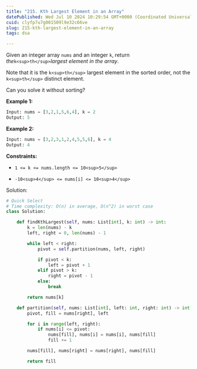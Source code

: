 ```yaml
---
title: "215. Kth Largest Element in an Array"
datePublished: Wed Jul 10 2024 10:29:54 GMT+0000 (Coordinated Universal Time)
cuid: clyfp7u7g001509l9e32c66ve
slug: 215-kth-largest-element-in-an-array
tags: dsa

---
```


Given an integer array `nums` and an integer `k`, return *the*`k<sup>th</sup>`*largest element in the array*.

Note that it is the `k<sup>th</sup>` largest element in the sorted order, not the `k<sup>th</sup>` distinct element.

Can you solve it without sorting?

**Example 1:**

```python
Input: nums = [3,2,1,5,6,4], k = 2
Output: 5
```

**Example 2:**

```python
Input: nums = [3,2,3,1,2,4,5,5,6], k = 4
Output: 4
```

**Constraints:**

* `1 <= k <= nums.length <= 10<sup>5</sup>`
    
* `-10<sup>4</sup> <= nums[i] <= 10<sup>4</sup>`
    

Solution:

```python
# Quick Select
# Time complexity: O(n) in average, O(n^2) in worst case
class Solution:

    def findKthLargest(self, nums: List[int], k: int) -> int:
        k = len(nums) - k
        left, right = 0, len(nums) - 1

        while left < right:
            pivot = self.partition(nums, left, right)

            if pivot < k:
                left = pivot + 1
            elif pivot > k:
                right = pivot - 1
            else:
                break

        return nums[k]

    def partition(self, nums: List[int], left: int, right: int) -> int:
        pivot, fill = nums[right], left

        for i in range(left, right):
            if nums[i] <= pivot:
                nums[fill], nums[i] = nums[i], nums[fill]
                fill += 1

        nums[fill], nums[right] = nums[right], nums[fill]

        return fill
```
